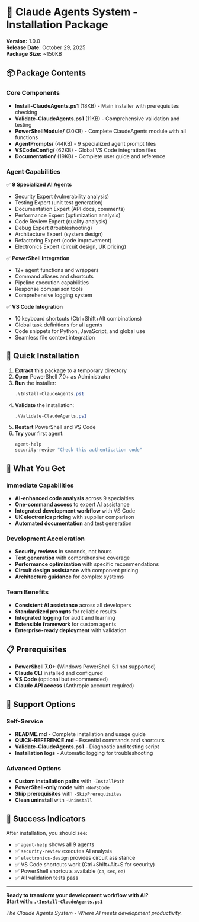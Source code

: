 # 🤖 Claude Agents System - Installation Package

**Version:** 1.0.0  
**Release Date:** October 29, 2025  
**Package Size:** ~150KB  

## 📦 Package Contents

### Core Components
- **Install-ClaudeAgents.ps1** (18KB) - Main installer with prerequisites checking
- **Validate-ClaudeAgents.ps1** (11KB) - Comprehensive validation and testing
- **PowerShellModule/** (30KB) - Complete ClaudeAgents module with all functions
- **AgentPrompts/** (44KB) - 9 specialized agent prompt files
- **VSCodeConfig/** (62KB) - Global VS Code integration files
- **Documentation/** (19KB) - Complete user guide and reference

### Agent Capabilities
✅ **9 Specialized AI Agents**
- Security Expert (vulnerability analysis)
- Testing Expert (unit test generation)  
- Documentation Expert (API docs, comments)
- Performance Expert (optimization analysis)
- Code Review Expert (quality analysis)
- Debug Expert (troubleshooting)
- Architecture Expert (system design)
- Refactoring Expert (code improvement)
- Electronics Expert (circuit design, UK pricing)

✅ **PowerShell Integration**
- 12+ agent functions and wrappers
- Command aliases and shortcuts
- Pipeline execution capabilities
- Response comparison tools
- Comprehensive logging system

✅ **VS Code Integration** 
- 10 keyboard shortcuts (Ctrl+Shift+Alt combinations)
- Global task definitions for all agents
- Code snippets for Python, JavaScript, and global use
- Seamless file context integration

## 🚀 Quick Installation

1. **Extract** this package to a temporary directory
2. **Open** PowerShell 7.0+ as Administrator  
3. **Run** the installer:
   ```powershell
   .\Install-ClaudeAgents.ps1
   ```
4. **Validate** the installation:
   ```powershell
   .\Validate-ClaudeAgents.ps1
   ```
5. **Restart** PowerShell and VS Code
6. **Try** your first agent:
   ```powershell
   agent-help
   security-review "Check this authentication code"
   ```

## 🎯 What You Get

### Immediate Capabilities
- **AI-enhanced code analysis** across 9 specialties
- **One-command access** to expert AI assistance
- **Integrated development workflow** with VS Code
- **UK electronics pricing** with supplier comparison
- **Automated documentation** and test generation

### Development Acceleration
- **Security reviews** in seconds, not hours
- **Test generation** with comprehensive coverage
- **Performance optimization** with specific recommendations
- **Circuit design assistance** with component pricing
- **Architecture guidance** for complex systems

### Team Benefits
- **Consistent AI assistance** across all developers
- **Standardized prompts** for reliable results
- **Integrated logging** for audit and learning
- **Extensible framework** for custom agents
- **Enterprise-ready deployment** with validation

## 📋 Prerequisites

- **PowerShell 7.0+** (Windows PowerShell 5.1 not supported)
- **Claude CLI** installed and configured
- **VS Code** (optional but recommended)
- **Claude API access** (Anthropic account required)

## 🔧 Support Options

### Self-Service
- **README.md** - Complete installation and usage guide
- **QUICK-REFERENCE.md** - Essential commands and shortcuts  
- **Validate-ClaudeAgents.ps1** - Diagnostic and testing script
- **Installation logs** - Automatic logging for troubleshooting

### Advanced Options
- **Custom installation paths** with `-InstallPath`
- **PowerShell-only mode** with `-NoVSCode`
- **Skip prerequisites** with `-SkipPrerequisites`
- **Clean uninstall** with `-Uninstall`

## 🎉 Success Indicators

After installation, you should see:
- ✅ `agent-help` shows all 9 agents
- ✅ `security-review` executes AI analysis
- ✅ `electronics-design` provides circuit assistance
- ✅ VS Code shortcuts work (Ctrl+Shift+Alt+S for security)
- ✅ PowerShell shortcuts available (`ca`, `sec`, `ea`)
- ✅ All validation tests pass

---

**Ready to transform your development workflow with AI?**  
**Start with: `.\Install-ClaudeAgents.ps1`**

*The Claude Agents System - Where AI meets development productivity.*